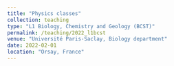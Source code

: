 ```yaml
---
title: "Physics classes"
collection: teaching
type: "L1 Biology, Chemistry and Geology (BCST)"
permalink: /teaching/2022_l1bcst
venue: "Université Paris-Saclay, Biology department"
date: 2022-02-01
location: "Orsay, France"
---
```

